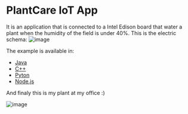 PlantCare IoT App
============================
It is an application that is connected to a Intel Edison board that water a plant when the humidity of the field is under 40%. 
This is the electric schema:
![image](https://github.com/buitren9/PlantCareFiware/blob/master/readMeResources/esquema.jpg)

The example is available in:

*	[Java](https://github.com/buitren9/PlantCareFiware/tree/master/java)
*	[C++]()
*	[Pyton](https://github.com/buitren9/PlantCareFiware/tree/master/python)
*	[Node.js](https://github.com/buitren9/PlantCareFiware/tree/master/nodejs)	

And finaly this is my plant at my office :)

![image](https://github.com/buitren9/PlantCareFiware/blob/master/readMeResources/pic1.jpg )


